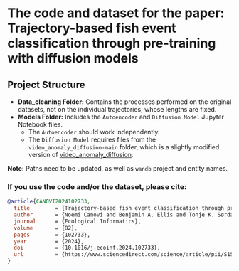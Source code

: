 # The code and dataset for the paper: Trajectory-based fish event classification through pre-training with diffusion models

## Project Structure

- **Data_cleaning Folder:** Contains the processes performed on the original datasets, not on the individual trajectories, whose lengths are fixed.
- **Models Folder:** Includes the `Autoencoder` and `Diffusion Model` Jupyter Notebook files.
  - The `Autoencoder` should work independently.
  - The `Diffusion Model` requires files from the `video_anomaly_diffusion-main` folder, which is a slightly modified version of [video_anomaly_diffusion](https://github.com/AnilOsmanTur/video_anomaly_diffusion).

**Note:** Paths need to be updated, as well as `wandb` project and entity names.


### If you use the code and/or the dataset, please cite:

```bibtex
@article{CANOVI2024102733,
  title        = {Trajectory-based fish event classification through pre-training with diffusion models},
  author       = {Noemi Canovi and Benjamin A. Ellis and Tonje K. Sørdalen and Vaneeda Allken and Kim T. Halvorsen and Ketil Malde and Cigdem Beyan},
  journal      = {Ecological Informatics},
  volume       = {82},
  pages        = {102733},
  year         = {2024},
  doi          = {10.1016/j.ecoinf.2024.102733},
  url          = {https://www.sciencedirect.com/science/article/pii/S1574954124002759},
}

